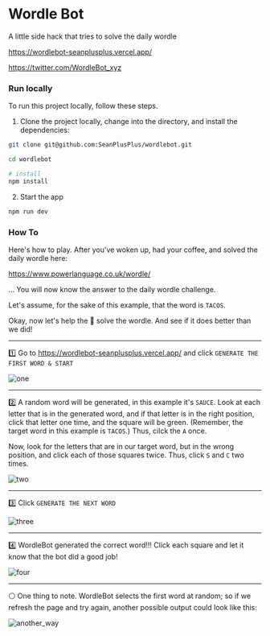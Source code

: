 # Wordle Bot

A little side hack that tries to solve the daily wordle

https://wordlebot-seanplusplus.vercel.app/

https://twitter.com/WordleBot_xyz

### Run locally

To run this project locally, follow these steps.

1. Clone the project locally, change into the directory, and install the dependencies:

```sh
git clone git@github.com:SeanPlusPlus/wordlebot.git

cd wordlebot

# install 
npm install
```

2. Start the app

```sh
npm run dev
```

### How To

Here's how to play. After you've woken up, had your coffee, and solved the daily wordle here:

https://www.powerlanguage.co.uk/wordle/

... You will now know the answer to the daily wordle challenge. 

Let's assume, for the sake of this example, that the word is `TACOS`.

Okay, now let's help the 🤖 solve the wordle. And see if it does better than we did!

---

1️⃣ Go to https://wordlebot-seanplusplus.vercel.app/ and click `GENERATE THE FIRST WORD & START`

![one](https://i.imgur.com/KtZhZX3.png)

---

2️⃣ A random word will be generated, in this example it's `SAUCE`. Look at each letter that is in the generated word, and if that letter is in the right position, click that letter one time, and the square will be green. (Remember, the target word in this example is `TACOS`.) Thus, cilck the `A` once. 

Now, look for the letters that are in our target word, but in the wrong position, and click each of those squares twice. Thus, click `S` and `C` two times.

![two](https://i.imgur.com/WuZoJtu.png)

---

3️⃣ Click `GENERATE THE NEXT WORD`

![three](https://i.imgur.com/4OKVoG3.png)

---

4️⃣ WordleBot generated the correct word!!! Click each square and let it know that the bot did a good job!

![four](https://i.imgur.com/heSe2sA.png)

---

⚪️ One thing to note. WordleBot selects the first word at random; so if we refresh the page and try again, another possible output could look like this:

![another_way](https://i.imgur.com/HYUVZJP.png)
